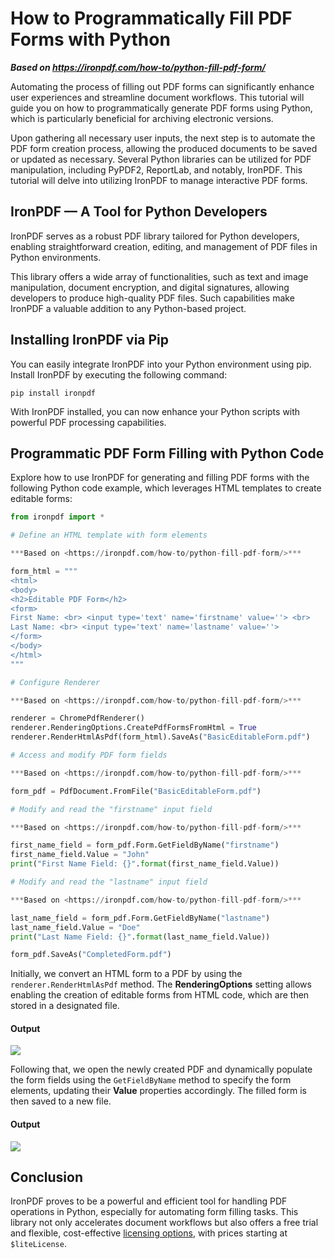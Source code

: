 # How to Programmatically Fill PDF Forms with Python

***Based on <https://ironpdf.com/how-to/python-fill-pdf-form/>***


Automating the process of filling out PDF forms can significantly enhance user experiences and streamline document workflows. This tutorial will guide you on how to programmatically generate PDF forms using Python, which is particularly beneficial for archiving electronic versions.

Upon gathering all necessary user inputs, the next step is to automate the PDF form creation process, allowing the produced documents to be saved or updated as necessary. Several Python libraries can be utilized for PDF manipulation, including PyPDF2, ReportLab, and notably, IronPDF. This tutorial will delve into utilizing IronPDF to manage interactive PDF forms.

## IronPDF — A Tool for Python Developers

IronPDF serves as a robust PDF library tailored for Python developers, enabling straightforward creation, editing, and management of PDF files in Python environments.

This library offers a wide array of functionalities, such as text and image manipulation, document encryption, and digital signatures, allowing developers to produce high-quality PDF files. Such capabilities make IronPDF a valuable addition to any Python-based project.

## Installing IronPDF via Pip

You can easily integrate IronPDF into your Python environment using pip. Install IronPDF by executing the following command:

```shell
pip install ironpdf
```

With IronPDF installed, you can now enhance your Python scripts with powerful PDF processing capabilities.

## Programmatic PDF Form Filling with Python Code

Explore how to use IronPDF for generating and filling PDF forms with the following Python code example, which leverages HTML templates to create editable forms:

```python
from ironpdf import *

# Define an HTML template with form elements

***Based on <https://ironpdf.com/how-to/python-fill-pdf-form/>***

form_html = """
<html>
<body>
<h2>Editable PDF Form</h2>
<form>
First Name: <br> <input type='text' name='firstname' value=''> <br>
Last Name: <br> <input type='text' name='lastname' value=''>
</form>
</body>
</html>
"""

# Configure Renderer

***Based on <https://ironpdf.com/how-to/python-fill-pdf-form/>***

renderer = ChromePdfRenderer()
renderer.RenderingOptions.CreatePdfFormsFromHtml = True
renderer.RenderHtmlAsPdf(form_html).SaveAs("BasicEditableForm.pdf")

# Access and modify PDF form fields

***Based on <https://ironpdf.com/how-to/python-fill-pdf-form/>***

form_pdf = PdfDocument.FromFile("BasicEditableForm.pdf")

# Modify and read the "firstname" input field

***Based on <https://ironpdf.com/how-to/python-fill-pdf-form/>***

first_name_field = form_pdf.Form.GetFieldByName("firstname")
first_name_field.Value = "John"
print("First Name Field: {}".format(first_name_field.Value))

# Modify and read the "lastname" input field

***Based on <https://ironpdf.com/how-to/python-fill-pdf-form/>***

last_name_field = form_pdf.Form.GetFieldByName("lastname")
last_name_field.Value = "Doe"
print("Last Name Field: {}".format(last_name_field.Value))

form_pdf.SaveAs("CompletedForm.pdf")
```

Initially, we convert an HTML form to a PDF by using the `renderer.RenderHtmlAsPdf` method. The **RenderingOptions** setting allows enabling the creation of editable forms from HTML code, which are then stored in a designated file.

#### Output

![](https://ironpdf.com/static-assets/ironpdf-python/howto/python-fill-pdf-form/python-fill-pdf-form-1.webp)

Following that, we open the newly created PDF and dynamically populate the form fields using the `GetFieldByName` method to specify the form elements, updating their **Value** properties accordingly. The filled form is then saved to a new file.

#### Output

![](https://ironpdf.com/static-assets/ironpdf-python/howto/python-fill-pdf-form/python-fill-pdf-form-2.webp)

## Conclusion

IronPDF proves to be a powerful and efficient tool for handling PDF operations in Python, especially for automating form filling tasks. This library not only accelerates document workflows but also offers a free trial and flexible, cost-effective [licensing options](https://ironpdf.com/python/licensing/), with prices starting at `$liteLicense`.